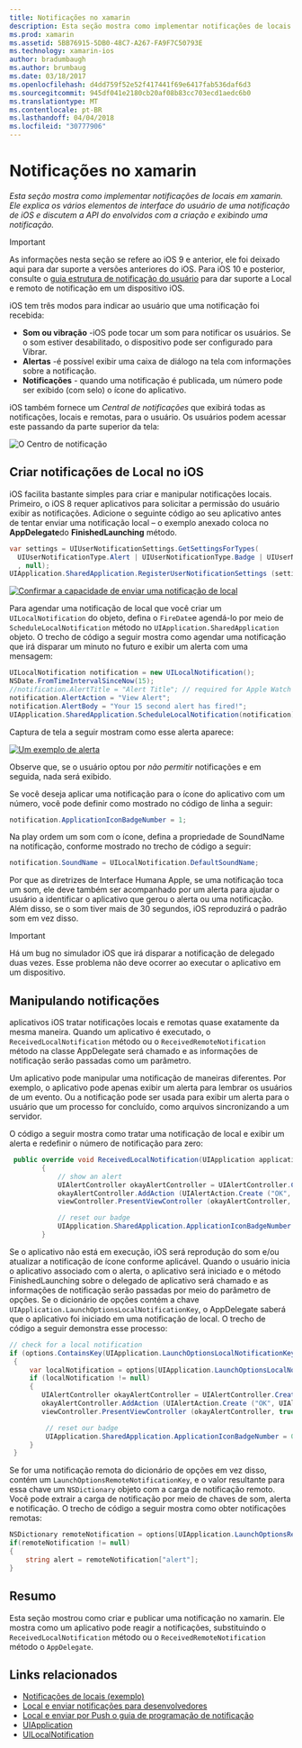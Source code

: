 ```yaml
---
title: Notificações no xamarin
description: Esta seção mostra como implementar notificações de locais em xamarin. Ele explica os vários elementos de interface do usuário de uma notificação de iOS e discutem a API do envolvidos com a criação e exibindo uma notificação.
ms.prod: xamarin
ms.assetid: 5BB76915-5DB0-48C7-A267-FA9F7C50793E
ms.technology: xamarin-ios
author: bradumbaugh
ms.author: brumbaug
ms.date: 03/18/2017
ms.openlocfilehash: d4dd759f52e52f417441f69e6417fab536daf6d3
ms.sourcegitcommit: 945df041e2180cb20af08b83cc703ecd1aedc6b0
ms.translationtype: MT
ms.contentlocale: pt-BR
ms.lasthandoff: 04/04/2018
ms.locfileid: "30777906"
---
```

# <a name="notifications-in-xamarinios"></a>Notificações no xamarin

_Esta seção mostra como implementar notificações de locais em xamarin. Ele explica os vários elementos de interface do usuário de uma notificação de iOS e discutem a API do envolvidos com a criação e exibindo uma notificação._

> [!IMPORTANT]
> As informações nesta seção se refere ao iOS 9 e anterior, ele foi deixado aqui para dar suporte a versões anteriores do iOS. Para iOS 10 e posterior, consulte o [guia estrutura de notificação do usuário](~/ios/platform/user-notifications/index.md) para dar suporte a Local e remoto de notificação em um dispositivo iOS.

iOS tem três modos para indicar ao usuário que uma notificação foi recebida:

-  **Som ou vibração** -iOS pode tocar um som para notificar os usuários. Se o som estiver desabilitado, o dispositivo pode ser configurado para Vibrar.
-  **Alertas** -é possível exibir uma caixa de diálogo na tela com informações sobre a notificação.
-  **Notificações** - quando uma notificação é publicada, um número pode ser exibido (com selo) o ícone do aplicativo.


iOS também fornece um *Central de notificações* que exibirá todas as notificações, locais e remotas, para o usuário. Os usuários podem acessar este passando da parte superior da tela:

 ![](local-notifications-in-ios-images/image13.png "O Centro de notificação")

## <a name="creating-local-notifications-in-ios"></a>Criar notificações de Local no iOS

iOS facilita bastante simples para criar e manipular notificações locais.
Primeiro, o iOS 8 requer aplicativos para solicitar a permissão do usuário exibir as notificações. Adicione o seguinte código ao seu aplicativo antes de tentar enviar uma notificação local – o exemplo anexado coloca no **AppDelegate**do **FinishedLaunching** método.

```csharp
var settings = UIUserNotificationSettings.GetSettingsForTypes(
  UIUserNotificationType.Alert | UIUserNotificationType.Badge | UIUserNotificationType.Sound
  , null);
UIApplication.SharedApplication.RegisterUserNotificationSettings (settings);
```

  [![](local-notifications-in-ios-images/image0-sml.png "Confirmar a capacidade de enviar uma notificação de local")](local-notifications-in-ios-images/image0.png#lightbox)

Para agendar uma notificação de local que você criar um `UILocalNotification` do objeto, defina o `FireDate`e agendá-lo por meio de `ScheduleLocalNotification` método no `UIApplication.SharedApplication` objeto. O trecho de código a seguir mostra como agendar uma notificação que irá disparar um minuto no futuro e exibir um alerta com uma mensagem:

```csharp
UILocalNotification notification = new UILocalNotification();
NSDate.FromTimeIntervalSinceNow(15);
//notification.AlertTitle = "Alert Title"; // required for Apple Watch notifications
notification.AlertAction = "View Alert";
notification.AlertBody = "Your 15 second alert has fired!";
UIApplication.SharedApplication.ScheduleLocalNotification(notification);
```

Captura de tela a seguir mostram como esse alerta aparece:

  [![](local-notifications-in-ios-images/image2-sml.png "Um exemplo de alerta")](local-notifications-in-ios-images/image2.png#lightbox)

Observe que, se o usuário optou por *não permitir* notificações e em seguida, nada será exibido.

Se você deseja aplicar uma notificação para o ícone do aplicativo com um número, você pode definir como mostrado no código de linha a seguir:

```csharp
notification.ApplicationIconBadgeNumber = 1;
```

Na play ordem um som com o ícone, defina a propriedade de SoundName na notificação, conforme mostrado no trecho de código a seguir:

```csharp
notification.SoundName = UILocalNotification.DefaultSoundName;
```

Por que as diretrizes de Interface Humana Apple, se uma notificação toca um som, ele deve também ser acompanhado por um alerta para ajudar o usuário a identificar o aplicativo que gerou o alerta ou uma notificação. Além disso, se o som tiver mais de 30 segundos, iOS reproduzirá o padrão som em vez disso.

> [!IMPORTANT]
> Há um bug no simulador iOS que irá disparar a notificação de delegado duas vezes. Esse problema não deve ocorrer ao executar o aplicativo em um dispositivo.

## <a name="handling-notifications"></a>Manipulando notificações

aplicativos iOS tratar notificações locais e remotas quase exatamente da mesma maneira. Quando um aplicativo é executado, o `ReceivedLocalNotification` método ou o `ReceivedRemoteNotification` método na classe AppDelegate será chamado e as informações de notificação serão passadas como um parâmetro.

Um aplicativo pode manipular uma notificação de maneiras diferentes. Por exemplo, o aplicativo pode apenas exibir um alerta para lembrar os usuários de um evento. Ou a notificação pode ser usada para exibir um alerta para o usuário que um processo for concluído, como arquivos sincronizando a um servidor.

O código a seguir mostra como tratar uma notificação de local e exibir um alerta e redefinir o número de notificação para zero:

```csharp
 public override void ReceivedLocalNotification(UIApplication application, UILocalNotification notification)
        {
            // show an alert
            UIAlertController okayAlertController = UIAlertController.Create (notification.AlertAction, notification.AlertBody, UIAlertControllerStyle.Alert);
            okayAlertController.AddAction (UIAlertAction.Create ("OK", UIAlertActionStyle.Default, null));
            viewController.PresentViewController (okayAlertController, true, null);

            // reset our badge
            UIApplication.SharedApplication.ApplicationIconBadgeNumber = 0;
        }
```

Se o aplicativo não está em execução, iOS será reprodução do som e/ou atualizar a notificação de ícone conforme aplicável. Quando o usuário inicia o aplicativo associado com o alerta, o aplicativo será iniciado e o método FinishedLaunching sobre o delegado de aplicativo será chamado e as informações de notificação serão passadas por meio do parâmetro de opções. Se o dicionário de opções contém a chave `UIApplication.LaunchOptionsLocalNotificationKey`, o AppDelegate saberá que o aplicativo foi iniciado em uma notificação de local. O trecho de código a seguir demonstra esse processo:

```csharp
// check for a local notification
if (options.ContainsKey(UIApplication.LaunchOptionsLocalNotificationKey))
 {
     var localNotification = options[UIApplication.LaunchOptionsLocalNotificationKey] as UILocalNotification;
     if (localNotification != null)
     {
        UIAlertController okayAlertController = UIAlertController.Create (localNotification.AlertAction, localNotification.AlertBody, UIAlertControllerStyle.Alert);
        okayAlertController.AddAction (UIAlertAction.Create ("OK", UIAlertActionStyle.Default, null));
        viewController.PresentViewController (okayAlertController, true, null);

         // reset our badge
         UIApplication.SharedApplication.ApplicationIconBadgeNumber = 0;
     }
 }
```

Se for uma notificação remota do dicionário de opções em vez disso, contém um `LaunchOptionsRemoteNotificationKey`, e o valor resultante para essa chave um `NSDictionary` objeto com a carga de notificação remoto. Você pode extrair a carga de notificação por meio de chaves de som, alerta e notificação. O trecho de código a seguir mostra como obter notificações remotas:

```csharp
NSDictionary remoteNotification = options[UIApplication.LaunchOptionsRemoteNotificationKey];
if(remoteNotification != null)
{
    string alert = remoteNotification["alert"];
}
```

## <a name="summary"></a>Resumo

Esta seção mostrou como criar e publicar uma notificação no xamarin. Ele mostra como um aplicativo pode reagir a notificações, substituindo o `ReceivedLocalNotification` método ou o `ReceivedRemoteNotification` método o `AppDelegate`.


## <a name="related-links"></a>Links relacionados

- [Notificações de locais (exemplo)](https://developer.xamarin.com/samples/monotouch/LocalNotifications)
- [Local e enviar notificações para desenvolvedores](https://developer.apple.com/notifications/)
- [Local e enviar por Push o guia de programação de notificação](https://developer.apple.com/library/prerelease/content/documentation/NetworkingInternet/Conceptual/RemoteNotificationsPG/)
- [UIApplication](http://iosapi.xamarin.com/?link=T%3aMonoTouch.UIKit.UIApplication)
- [UILocalNotification](http://iosapi.xamarin.com/?link=T%3aMonoTouch.UIKit.UILocalNotification)
